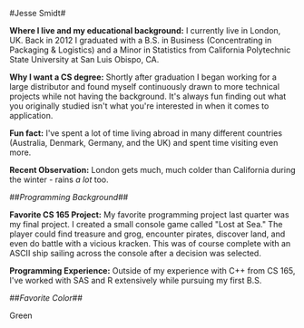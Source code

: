 #Jesse Smidt#

**Where I live and my educational background:** I currently live in London, UK.  Back in 2012 I graduated with a B.S. in Business (Concentrating in Packaging & Logistics) and a Minor in Statistics from California Polytechnic State University at San Luis Obispo, CA.
 
**Why I want a CS degree:** Shortly after graduation I began working for a large distributor and found myself continuously drawn to more technical projects while not having the background. It's always fun finding out what you originally studied isn't what you're interested in when it comes to application.

**Fun fact:** I've spent a lot of time living abroad in many different countries (Australia, Denmark, Germany, and the UK) and spent time visiting even more.

**Recent Observation:** London gets much, much colder than California during the winter - rains *a lot* too.

##*Programming Background*##

**Favorite CS 165 Project:** My favorite programming project last quarter was my final project.  I created a small console game called "Lost at Sea." The player could find treasure and grog, encounter pirates, discover land, and even do battle with a vicious kracken.  This was of course complete with an ASCII ship sailing across the console after a decision was selected.

**Programming Experience:** Outside of my experience with C++ from CS 165, I've worked with SAS and R extensively while pursuing my first B.S.

##*Favorite Color*##

Green
